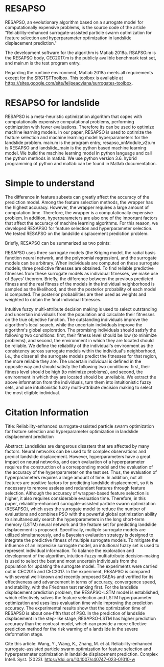 # RESAPSO

RESAPSO, an evolutionary algorithm based on a surrogate model for computationally expensive problems, is the source code of the article "Reliability-enhanced surrogate-assisted particle swarm optimization for feature selection and hyperparameter optimization in landslide displacement prediction."

The development software for the algorithm is Matlab 2018a. RSAPSO.m is the RESAPSO body, CEC2017.m is the publicly avalible benchmark test set, and main.m is the test program entry. 

Regarding the runtime environment, Matlab 2018a meets all requirements except for the SRGTSTToolbox. This toolbox is available at https://sites.google.com/site/felipeacviana/surrogates-toolbox.

# RESAPSO for landslide

RESAPSO is a meta-heuristic optimization algorithm that copes with computationally expensive computational problems, performing optimization with fewer evaluations. Therefore its can be used to optimize machine learning models. In our paper, RESAPSO is used to optimize the feature selection and machine learning model hyperparameters for the landslide problem.
main.m is the program entry, resapso_onModule_v2o.m is RESAPSO and landslide_main is the python based machine learning model. We build the machine learning model in python language and call the python methods in matlab. We use python version 3.6. hybrid programming of python and matlab can be found in Matlab documentation.

# Simple to understand

The difference in feature subsets can greatly affect the accuracy of the prediction model. Among the feature selection methods, the wrapper has the highest accuracy. However, the wrapper requires a large amount of computation time. Therefore, the wrapper is a computationally expensive problem. In addition, hyperparameters are also one of the important factors that affect the accuracy of machine learning algorithms. For this reason, we developed RESAPSO for feature selection and hyperparameter selection. We tested RESAPSO on the landslide displacement prediction problem.

Briefly, RESAPSO can be summarized as two points:

RESAPSO uses three surrogate models (the Kriging model, the radial basis function neural network, and the polynomial regression), and the surrogate models can be arbitrary. When individuals are computed on these surrogate models, three predictive fitnesses are obtained. To find reliable predictive fitnesses from these surrogate models as individual fitnesses, we make use of Bayes' theorem. Briefly, the difference between the previous predicted fitness and the real fitness of the models in the individual neighborhood is sampled as the likelihood, and then the posterior probability of each model is computed. The posterior probabilities are then used as weights and weighted to obtain the final individual fitnesses.

Intuitive fuzzy multi-attribute decision making is used to select outstanding and uncertain individuals from the population and calculate their fitnesses on the true objective function. The outstanding individuals improve the algorithm's local search, while the uncertain individuals improve the algorithm's global exploration. The promising individuals should satisfy the following two conditions: first, their fitness level should be low (to minimize problems), and second, the environment in which they are located should be reliable. We define the reliability of the individual's environment as the consistency across surrogate models within the individual's neighborhood, i.e., the closer all the surrogate models predict the fitnesses for that region, the more reliable they are. The uncertain individual is defined in the opposite way and should satisfy the following two conditions: first, their fitness level should be high (to minimize problems), and second, the environment in which they are located should be unreliable. We extract the above information from the individuals, turn them into intuitionistic fuzzy sets, and use intuitionistic fuzzy multi-attribute decision making to select the most eligible individual.

# Citation Information

Title: Reliability-enhanced surrogate-assisted particle swarm optimization for feature selection and hyperparameter optimization in landslide displacement prediction

Abstract: Landslides are dangerous disasters that are affected by many factors. Neural networks can be used to fit complex observations and predict landslide displacement. However, hyperparameters have a great impact on neural networks, and each evaluation of a hyperparameter requires the construction of a corresponding model and the evaluation of the accuracy of the hyperparameter on the test set. Thus, the evaluation of hyperparameters requires a large amount of time. In addition, not all features are positive factors for predicting landslide displacement, so it is necessary to remove useless and redundant features through feature selection. Although the accuracy of wrapper-based feature selection is higher, it also requires considerable evaluation time. Therefore, in this paper, reliability-enhanced surrogate-assisted particle swarm optimization (RESAPSO), which uses the surrogate model to reduce the number of evaluations and combines PSO with the powerful global optimization ability to simultaneously search the hyperparameters in the long short-term memory (LSTM) neural network and the feature set for predicting landslide displacement is proposed. Specifically, multiple surrogate models are utilized simultaneously, and a Bayesian evaluation strategy is designed to integrate the predictive fitness of multiple surrogate models. To mitigate the influence of an imprecise surrogate model, an intuitional fuzzy set is used to represent individual information. To balance the exploration and development of the algorithm, intuition-fuzzy multiattribute decision-making is used to select the best and most uncertain individuals from the population for updating the surrogate model. The experiments were carried out in CEC2015 and CEC2017. In the experiment, RESAPSO is compared with several well-known and recently proposed SAEAs and verified for its effectiveness and advancement in terms of accuracy, convergence speed, and stability, with the Friedman test ranking first. For the landslide displacement prediction problem, the RESAPSO-LSTM model is established, which effectively solves the feature selection and LSTM hyperparameter optimization and uses less evaluation time while improving the prediction accuracy. The experimental results show that the optimization time of RESAPSO is about one-fifth that of PSO. In the prediction of landslide displacement in the step-like stage, RESAPSO-LSTM has higher prediction accuracy than the contrast model, which can provide a more effective prediction method for the risk warning of a landslide in the severe deformation stage.

Cite this article: Wang, Y., Wang, K., Zhang, M. et al. Reliability-enhanced surrogate-assisted particle swarm optimization for feature selection and hyperparameter optimization in landslide displacement prediction. Complex Intell. Syst. (2023). https://doi.org/10.1007/s40747-023-01010-w
